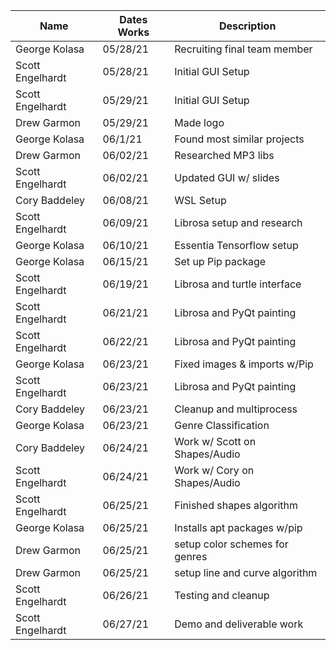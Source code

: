 |    Name          | Dates Works  |     Description               |
| ---------------  | -----------  | ---------------------------   |
| George Kolasa    | 05/28/21     | Recruiting final team member  |
| Scott Engelhardt | 05/28/21     | Initial GUI Setup             |
| Scott Engelhardt | 05/29/21     | Initial GUI Setup             |
| Drew Garmon      | 05/29/21     | Made logo                     |
| George Kolasa    | 06/1/21      | Found most similar projects   |
| Drew Garmon      | 06/02/21     | Researched MP3 libs           |
| Scott Engelhardt | 06/02/21     | Updated GUI w/ slides         |
| Cory Baddeley    | 06/08/21     | WSL Setup                     |
| Scott Engelhardt | 06/09/21     | Librosa setup and research    |
| George Kolasa    | 06/10/21     | Essentia Tensorflow setup     |
| George Kolasa    | 06/15/21     | Set up Pip package            |
| Scott Engelhardt | 06/19/21     | Librosa and turtle interface  |
| Scott Engelhardt | 06/21/21     | Librosa and PyQt painting     |
| Scott Engelhardt | 06/22/21     | Librosa and PyQt painting     |
| George Kolasa    | 06/23/21     | Fixed images & imports w/Pip  |
| Scott Engelhardt | 06/23/21     | Librosa and PyQt painting     |
| Cory Baddeley    | 06/23/21     | Cleanup and multiprocess      |
| George Kolasa    | 06/23/21     | Genre Classification          |
| Cory Baddeley    | 06/24/21     | Work w/ Scott on Shapes/Audio |
| Scott Engelhardt | 06/24/21     | Work w/ Cory on Shapes/Audio  |
| Scott Engelhardt | 06/25/21     | Finished shapes algorithm     |
| George Kolasa    | 06/25/21     | Installs apt packages w/pip   |
| Drew Garmon      | 06/25/21     | setup color schemes for genres|
| Drew Garmon      | 06/25/21     | setup line and curve algorithm|
| Scott Engelhardt | 06/26/21     | Testing and cleanup           |
| Scott Engelhardt | 06/27/21     | Demo and deliverable work     |
